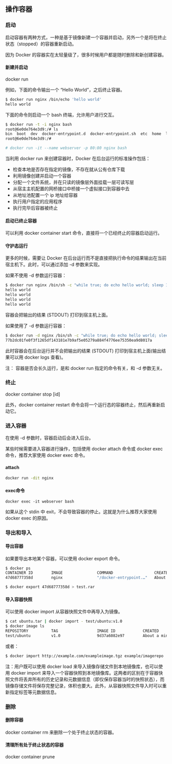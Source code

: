 ## 操作容器

### 启动

启动容器有两种方式，一种是基于镜像新建一个容器并启动，另外一个是将在终止状态（stopped）的容器重新启动。

因为 Docker 的容器实在太轻量级了，很多时候用户都是随时删除和新创建容器。

#### 新建并启动

docker run

例如，下面的命令输出一个 “Hello World”，之后终止容器。

```bash
$ docker run nginx /bin/echo 'hello world'
hello world
```

下面的命令则启动一个 bash 终端，允许用户进行交互。

```bash
$ docker run -t -i nginx bash
root@6e0de764e3d9:/# ls
bin  boot  dev	docker-entrypoint.d  docker-entrypoint.sh  etc	home  lib  lib64  media  mnt  opt  proc  root  run  sbin  srv  sys  tmp  usr  var
root@6e0de764e3d9:/#

# docker run -it --name webserver -p 80:80 nginx bash
```

当利用 docker run 来创建容器时，Docker 在后台运行的标准操作包括：

+ 检查本地是否存在指定的镜像，不存在就从公有仓库下载
+ 利用镜像创建并启动一个容器
+ 分配一个文件系统，并在只读的镜像层外面挂载一层可读写层
+ 从宿主主机配置的网桥接口中桥接一个虚拟接口到容器中去
+ 从地址池配置一个 ip 地址给容器
+ 执行用户指定的应用程序
+ 执行完毕后容器被终止

#### 启动已终止容器

可以利用 docker container start 命令，直接将一个已经终止的容器启动运行。

#### 守护态运行

更多的时候，需要让 Docker 在后台运行而不是直接把执行命令的结果输出在当前宿主机下。此时，可以通过添加 -d 参数来实现。


如果不使用 -d 参数运行容器：

```bash
$ docker run nginx /bin/sh -c "while true; do echo hello world; sleep 1; done"
hello world
hello world
hello world
hello world
```

容器会把输出的结果 (STDOUT) 打印到宿主机上面。

如果使用了 -d 参数运行容器：

```bash
$ docker run -d nginx /bin/sh -c "while true; do echo hello world; sleep 1; done"
77b2dc01fe0f3f1265df143181e7b9af5e05279a884f4776ee75350ea9d8017a
```

此时容器会在后台运行并不会把输出的结果 (STDOUT) 打印到宿主机上面(输出结果可以用 docker logs 查看)。

注： 容器是否会长久运行，是和 docker run 指定的命令有关，和 -d 参数无关。

### 终止

docker container stop [id]

此外，docker container restart 命令会将一个运行态的容器终止，然后再重新启动它。

### 进入容器

在使用 -d 参数时，容器启动后会进入后台。

某些时候需要进入容器进行操作，包括使用 docker attach 命令或 docker exec 命令，推荐大家使用 docker exec 命令。


#### attach

```bash
docker run -dit nginx
```

#### exec命令

```
docker exec -it webserver bash
```

如果从这个 stdin 中 exit，不会导致容器的停止。这就是为什么推荐大家使用 docker exec 的原因。

### 导出和导入

#### 导出容器

如果要导出本地某个容器，可以使用 docker export 命令。

```bash
$ docker ps
CONTAINER ID        IMAGE               COMMAND                  CREATED              STATUS              PORTS                NAMES
47d68777358d        nginx               "/docker-entrypoint.…"   About a minute ago   Up About a minute   0.0.0.0:80->80/tcp   webserver

$ docker export 47d68777358d > test.rar
```

#### 导入容器快照

可以使用 docker import 从容器快照文件中再导入为镜像。

```bash
$ cat ubuntu.tar | docker import - test/ubuntu:v1.0
$ docker image ls
REPOSITORY          TAG                 IMAGE ID            CREATED              VIRTUAL SIZE
test/ubuntu         v1.0                9d37a6082e97        About a minute ago   171.3 MB
```
或者：

```bash
$ docker import http://example.com/exampleimage.tgz example/imagerepo
```

注：用户既可以使用 docker load 来导入镜像存储文件到本地镜像库，也可以使用 docker import 来导入一个容器快照到本地镜像库。这两者的区别在于容器快照文件将丢弃所有的历史记录和元数据信息（即仅保存容器当时的快照状态），而镜像存储文件将保存完整记录，体积也要大。此外，从容器快照文件导入时可以重新指定标签等元数据信息。


### 删除

#### 删除容器

docker container rm 来删除一个处于终止状态的容器。

#### 清理所有处于终止状态的容器

docker container prune



